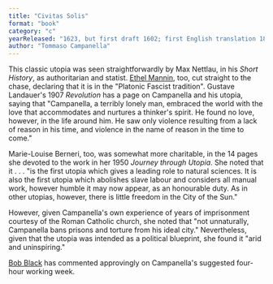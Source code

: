 ```yaml
---
title: "Civitas Solis"
format: "book"
category: "c"
yearReleased: "1623, but first draft 1602; first English translation 1885, as The City of the Sun"
author: "Tommaso Campanella"
---
```

This classic utopia was seen straightforwardly by Max Nettlau, in his _Short History_, as authoritarian and  statist. <a href="https://theanarchistlibrary.org/library/ethel-mannin-bread-and-roses?fbclid=IwAR3pOu9LfYzQZJmMe_vW_AklJFThPZy29ZoVk2ervsvzhFvBqogyz0LTe7I">Ethel Mannin</a>, too, cut straight to the chase, declaring that it is in the "Platonic Fascist tradition". Gustave Landauer's 1907 _Revolution_ has a page on Campanella and his utopia, saying that "Campanella, a terribly lonely man, embraced the world with the love that accommodates and nurtures a thinker's spirit. He found no love, however, in the life around him. He saw only violence resulting from a lack of reason in his time, and violence in the name of reason in the time to come."

Marie-Louise Berneri, too, was somewhat more  charitable, in the 14 pages she devoted to the work in her 1950 _Journey through Utopia_. She noted that it . . . "is the first utopia which gives a leading role to  natural sciences. It is also the first utopia which abolishes slave labour and  considers all manual work, however humble it may now appear, as an honourable  duty. As in other utopias, however, there is little freedom in the City of the  Sun."

However, given Campanella's own experience of years of  imprisonment courtesy of the Roman Catholic church, she noted that "not  unnaturally, Campanella bans prisons and torture from his ideal city."  Nevertheless, given that the utopia was intended as a political blueprint, she  found it "arid and uninspiring."

<a href="biblio.htm#Black">Bob Black</a> has commented approvingly on Campanella's suggested four-hour working week.
